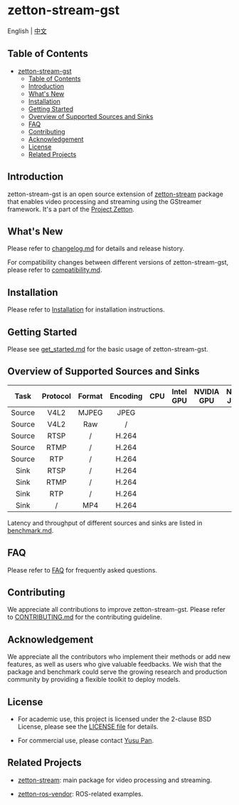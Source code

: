 # zetton-stream-gst

English | [中文](README_zh-CN.md)

## Table of Contents

- [zetton-stream-gst](#zetton-stream-gst)
  - [Table of Contents](#table-of-contents)
  - [Introduction](#introduction)
  - [What's New](#whats-new)
  - [Installation](#installation)
  - [Getting Started](#getting-started)
  - [Overview of Supported Sources and Sinks](#overview-of-supported-sources-and-sinks)
  - [FAQ](#faq)
  - [Contributing](#contributing)
  - [Acknowledgement](#acknowledgement)
  - [License](#license)
  - [Related Projects](#related-projects)

## Introduction

zetton-stream-gst is an open source extension of [zetton-stream](https://github.com/project-zetton/zetton-stream) package that enables video processing and streaming using the GStreamer framework. It's a part of the [Project Zetton](https://github.com/project-zetton).

## What's New

Please refer to [changelog.md](docs/en/changelog.md) for details and release history.

For compatibility changes between different versions of zetton-stream-gst, please refer to [compatibility.md](docs/en/compatibility.md).

## Installation

Please refer to [Installation](docs/en/get_started.md) for installation instructions.

## Getting Started

Please see [get_started.md](docs/en/get_started.md) for the basic usage of zetton-stream-gst.

## Overview of Supported Sources and Sinks

|  Task  | Protocol | Format | Encoding |  CPU  | Intel GPU | NVIDIA GPU | NVIDIA Jetson | Rockchip |
| :----: | :------: | :----: | :------: | :---: | :-------: | :--------: | :-----------: | :------: |
| Source |   V4L2   | MJPEG  |   JPEG   |       |           |            |               |          |
| Source |   V4L2   |  Raw   |    /     |       |           |            |               |          |
| Source |   RTSP   |   /    |  H.264   |       |           |            |               |          |
| Source |   RTMP   |   /    |  H.264   |       |           |            |               |          |
| Source |   RTP    |   /    |  H.264   |       |           |            |               |          |
|  Sink  |   RTSP   |   /    |  H.264   |       |           |            |               |          |
|  Sink  |   RTMP   |   /    |  H.264   |       |           |            |               |          |
|  Sink  |   RTP    |   /    |  H.264   |       |           |            |               |          |
|  Sink  |    /     |  MP4   |  H.264   |       |           |            |               |          |

Latency and throughput of different sources and sinks are listed in [benchmark.md](docs/en/benchmark.md).

## FAQ

Please refer to [FAQ](docs/en/faq.md) for frequently asked questions.

## Contributing

We appreciate all contributions to improve zetton-stream-gst. Please refer to [CONTRIBUTING.md](.github/CONTRIBUTING.md) for the contributing guideline.

## Acknowledgement

We appreciate all the contributors who implement their methods or add new features, as well as users who give valuable feedbacks.
We wish that the package and benchmark could serve the growing research and production community by providing a flexible toolkit to deploy models.

## License

- For academic use, this project is licensed under the 2-clause BSD License, please see the [LICENSE file](LICENSE) for details.

- For commercial use, please contact [Yusu Pan](mailto:xxdsox@gmail.com).

## Related Projects

- [zetton-stream](https://github.com/project-zetton/zetton-inference): main package for video processing and streaming.

- [zetton-ros-vendor](https://github.com/project-zetton/zetton-ros-vendor):
ROS-related examples.
